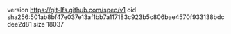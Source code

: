 version https://git-lfs.github.com/spec/v1
oid sha256:501ab8bf47e037e13af1bb7a117183c923b5c806bae4570f933138bdcdee2d81
size 18037
